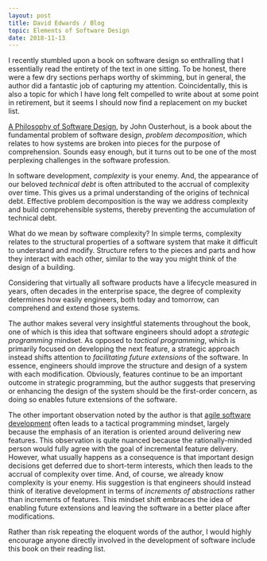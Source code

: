 ```yaml
---
layout: post
title: David Edwards / Blog
topic: Elements of Software Design
date: 2018-11-13
---
```

I recently stumbled upon a book on software design so enthralling that I essentially read the entirety of the
text in one sitting. To be honest, there were a few dry sections perhaps worthy of skimming, but in general,
the author did a fantastic job of capturing my attention. Coincidentally, this is also a topic for which I
have long felt compelled to write about at some point in retirement, but it seems I should now find a
replacement on my bucket list.

[A Philosophy of Software Design](https://www.amazon.com/Philosophy-Software-Design-John-Ousterhout/dp/1732102201),
by John Ousterhout, is a book about the fundamental problem of software design, _problem decomposition_,
which relates to how systems are broken into pieces for the purpose of comprehension. Sounds easy enough, but it turns out to be one of the most perplexing challenges in the software profession.

In software development, _complexity_ is your enemy. And, the appearance of our beloved _technical debt_ is
often attributed to the accrual of complexity over time. This gives us a primal understanding of the origins
of technical debt. Effective problem decomposition is the way we address complexity and build comprehensible
systems, thereby preventing the accumulation of technical debt.

What do we mean by software complexity? In simple terms, complexity relates to the structural properties of a
software system that make it difficult to understand and modify. Structure refers to the pieces and parts and
how they interact with each other, similar to the way you might think of the design of a building.

Considering that virtually all software products have a lifecycle measured in years, often decades in the
enterprise space, the degree of complexity determines how easily engineers, both today and tomorrow, can
comprehend and extend those systems.

The author makes several very insightful statements throughout the book, one of which is this idea that
software engineers should adopt a _strategic programming_ mindset. As opposed to _tactical programming_,
which is primarily focused on developing the next feature, a strategic approach instead shifts attention to
_facilitating future extensions_ of the software. In essence, engineers should improve the structure and
design of a system with each modification. Obviously, features continue to be an important outcome in
strategic programming, but the author suggests that preserving or enhancing the design of the system should be
the first-order concern, as doing so enables future extensions of the software.

The other important observation noted by the author is that
[agile software development](https://en.wikipedia.org/wiki/Agile_software_development) often leads to a
tactical programming mindset, largely because the emphasis of an iteration is oriented around delivering new
features. This observation is quite nuanced because the rationally-minded person would fully agree with the
goal of incremental feature delivery. However, what usually happens as a consequence is that important design
decisions get deferred due to short-term interests, which then leads to the accrual of complexity over time.
And, of course, we already know complexity is your enemy. His suggestion is that engineers should instead
think of iterative development in terms of _increments of abstractions_ rather than increments of features.
This mindset shift embraces the idea of enabling future extensions and leaving the software in a better place
after modifications.

Rather than risk repeating the eloquent words of the author, I would highly encourage anyone directly
involved in the development of software include this book on their reading list.
